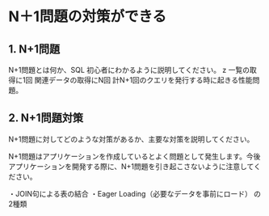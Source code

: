 # N＋1問題の対策ができる

## 1. N+1問題

N+1問題とは何か、SQL 初心者にわかるように説明してください。
z
一覧の取得に1回
関連データの取得にN回
計N+1回のクエリを発行する時に起きる性能問題。


## 2. N+1問題対策

N+1問題に対してどのような対策があるか、主要な対策を説明してください。

N+1問題はアプリケーションを作成しているとよく問題として発生します。今後アプリケーションを開発する際に、N+1問題を引き起こさないように注意してください。

・JOIN句による表の結合
・Eager Loading（必要なデータを事前にロード）
の2種類